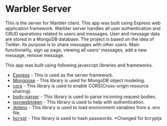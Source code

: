 # Warbler Server

This is the server for Warbler client. This app was built using Express web application framework. Warbler server handles all user
authentication and CRUD operations related to users and messages. User and message data are stored in a MongoDB database. The project is based on the idea of Twitter. Its purpose is to share messages with other users. Main functionality, sign up page, viewing all users' messages, add a new message, remove message.

This app was built using following javascript libraries and frameworks.

- [Express](https://expressjs.com/) - This is used as the server framework.
- [Mongoose](https://mongoosejs.com/) - This library is used for MongoDB object modeling.
- [cors](https://www.npmjs.com/package/cors) - This library is used to enable CORS(Cross-origin resource sharing).
- [body-parser](https://www.npmjs.com/package/body-parser) - This library is used to parse incoming request bodies.
- [jsonwebtoken](https://www.npmjs.com/package/jsonwebtoken) - This library is used to help with authentication.
- [dotenv](https://www.npmjs.com/package/dotenv) - This library is used to load environment variables from a .env file.
- [bcrypt](https://www.npmjs.com/package/bcrypt) - This library is used to hash passwords. \*Changed for bcryptjs


